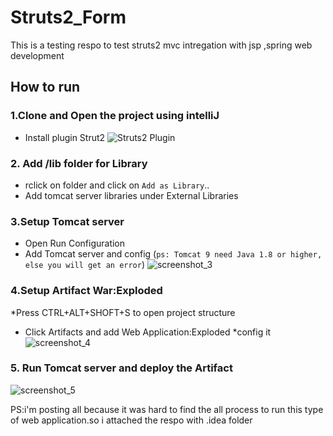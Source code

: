 # Struts2_Form
This is a testing respo to test struts2 mvc intregation with jsp ,spring web development

## How to run

### 1.Clone and Open the project using intelliJ
  * Install plugin Strut2 ![Struts2 Plugin](https://plugins.jetbrains.com/plugin/1698-struts-2)

### 2. Add /lib folder for Library 
  * rclick on folder and click on `Add as Library`..
  * Add tomcat server libraries under External Libraries

### 3.Setup Tomcat server
  * Open Run Configuration
  * Add Tomcat server and config
  (`ps: Tomcat 9 need Java 1.8 or higher, else you will get an error`)
  ![screenshot_3](https://user-images.githubusercontent.com/18147085/32995435-11a71216-cd9a-11e7-9aa1-90f3064f6a3f.jpg)
 
### 4.Setup Artifact War:Exploded
  *Press CTRL+ALT+SHOFT+S to open project structure
  * Click Artifacts and add Web Application:Exploded
  *config it
  ![screenshot_4](https://user-images.githubusercontent.com/18147085/32995449-6d0e665e-cd9a-11e7-89cd-ad958de5f626.jpg)
  
### 5. Run Tomcat server and deploy the Artifact
  ![screenshot_5](https://user-images.githubusercontent.com/18147085/32995461-a8cda506-cd9a-11e7-8f86-87c649f1039b.jpg)
  
PS:i'm posting all because it was hard to find the all process to run this type of web application.so i attached the respo with .idea folder



